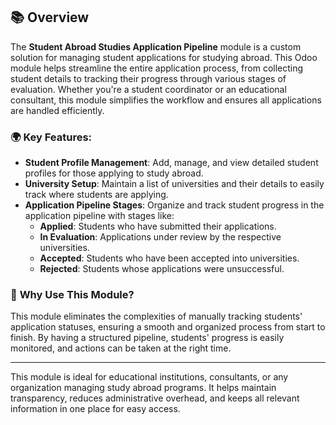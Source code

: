 ## 📚 **Overview**

The **Student Abroad Studies Application Pipeline** module is a custom solution for managing student applications for studying abroad. This Odoo module helps streamline the entire application process, from collecting student details to tracking their progress through various stages of evaluation. Whether you're a student coordinator or an educational consultant, this module simplifies the workflow and ensures all applications are handled efficiently.

### 🌍 **Key Features**:
- **Student Profile Management**: Add, manage, and view detailed student profiles for those applying to study abroad.
- **University Setup**: Maintain a list of universities and their details to easily track where students are applying.
- **Application Pipeline Stages**: Organize and track student progress in the application pipeline with stages like:
  - **Applied**: Students who have submitted their applications.
  - **In Evaluation**: Applications under review by the respective universities.
  - **Accepted**: Students who have been accepted into universities.
  - **Rejected**: Students whose applications were unsuccessful.

### 🎯 **Why Use This Module?**
This module eliminates the complexities of manually tracking students' application statuses, ensuring a smooth and organized process from start to finish. By having a structured pipeline, students' progress is easily monitored, and actions can be taken at the right time.

---

This module is ideal for educational institutions, consultants, or any organization managing study abroad programs. It helps maintain transparency, reduces administrative overhead, and keeps all relevant information in one place for easy access.
